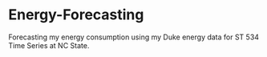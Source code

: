 # Energy-Forecasting
Forecasting my energy consumption using my Duke energy data for ST 534 Time Series at NC State.
